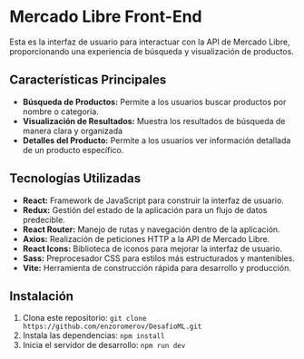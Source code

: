 # Mercado Libre Front-End

Esta es la interfaz de usuario para interactuar con la API de Mercado Libre, proporcionando una experiencia de búsqueda y visualización de productos.

## Características Principales

* **Búsqueda de Productos:** Permite a los usuarios buscar productos por nombre o categoría.
* **Visualización de Resultados:** Muestra los resultados de búsqueda de manera clara y organizada
* **Detalles del Producto:** Permite a los usuarios ver información detallada de un producto específico.

## Tecnologías Utilizadas

* **React:** Framework de JavaScript para construir la interfaz de usuario.
* **Redux:** Gestión del estado de la aplicación para un flujo de datos predecible.
* **React Router:** Manejo de rutas y navegación dentro de la aplicación.
* **Axios:** Realización de peticiones HTTP a la API de Mercado Libre.
* **React Icons:** Biblioteca de iconos para mejorar la interfaz de usuario.
* **Sass:** Preprocesador CSS para estilos más estructurados y mantenibles.
* **Vite:** Herramienta de construcción rápida para desarrollo y producción.

## Instalación

1. Clona este repositorio: `git clone https://github.com/enzoromerov/DesafioML.git`
2. Instala las dependencias: `npm install`
3. Inicia el servidor de desarrollo: `npm run dev`
